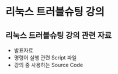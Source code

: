 # 리눅스 트러블슈팅 강의 #

## 리눅스 트러블슈팅 강의 관련 자료 
- 발표자료
- 명령어 실행 관련 Script 파일
- 강의 중 사용하는 Source Code 







